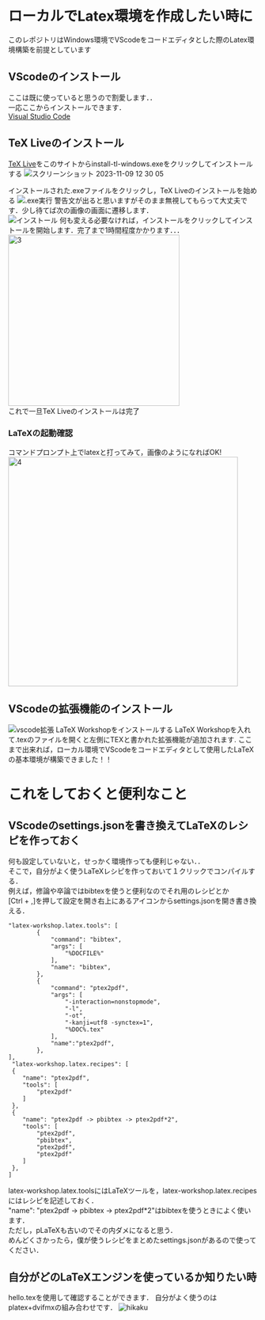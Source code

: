 # ローカルでLatex環境を作成したい時に
このレポジトリはWindows環境でVScodeをコードエディタとした際のLatex環境構築を前提としています

## VScodeのインストール
ここは既に使っていると思うので割愛します．．    
一応ここからインストールできます．  
[Visual Studio Code](https://code.visualstudio.com/)

## TeX Liveのインストール
[TeX Live](https://www.tug.org/texlive/acquire-netinstall.html)をこのサイトからinstall-tl-windows.exeをクリックしてインストールする
![スクリーンショット 2023-11-09 12 30 05](https://github.com/YonedaRyo/Latex-VScode/assets/107024163/821013b0-da98-41f9-8e83-c76bce165f83)

インストールされた.exeファイルをクリックし，TeX Liveのインストールを始める 
![.exe実行](https://github.com/YonedaRyo/Latex-VScode/assets/107024163/e56ad00c-bbac-400d-b794-3ffdeda73a79)
警告文が出ると思いますがそのまま無視してもらって大丈夫です．少し待てば次の画像の画面に遷移します．  
![インストール](https://github.com/YonedaRyo/Latex-VScode/assets/107024163/b1f0c689-be40-4bb6-a8b8-0ba96bb318b4)
何も変える必要なければ，インストールをクリックしてインストールを開始します．完了まで1時間程度かかります．．．  
<img width="346" alt="3" src="https://github.com/YonedaRyo/Latex-VScode/assets/107024163/f8937a6a-98fe-4ed2-b620-534ef5668921">  
これで一旦TeX Liveのインストールは完了  
### LaTeXの起動確認
コマンドプロンプト上でlatexと打ってみて，画像のようになればOK!
<img width="464" alt="4" src="https://github.com/YonedaRyo/Latex-VScode/assets/107024163/8cbb1709-08a5-4b1a-b7d5-026e18c6a14a">

## VScodeの拡張機能のインストール
![vscode拡張](https://github.com/YonedaRyo/Latex-VScode/assets/107024163/562d51db-f874-47b3-9558-331a53332530)
LaTeX Workshopをインストールする
LaTeX Workshopを入れて.texのファイルを開くと左側にTEXと書かれた拡張機能が追加されます.
ここまで出来れば，ローカル環境でVScodeをコードエディタとして使用したLaTeXの基本環境が構築できました！！

# これをしておくと便利なこと
## VScodeのsettings.jsonを書き換えてLaTeXのレシピを作っておく
何も設定していないと，せっかく環境作っても便利じゃない．．  
そこで，自分がよく使うLaTeXレシピを作っておいて１クリックでコンパイルする．  
例えば，修論や卒論ではbibtexを使うと便利なのでそれ用のレシピとか  
[Ctrl + ,]を押して設定を開き右上にあるアイコンからsettings.jsonを開き書き換える．  
```
"latex-workshop.latex.tools": [
        {
            "command": "bibtex",
            "args": [
                "%DOCFILE%"
            ],
            "name": "bibtex",
        },
        {
            "command": "ptex2pdf",
            "args": [
                "-interaction=nonstopmode",
                "-l",
                "-ot",
                "-kanji=utf8 -synctex=1",
                "%DOC%.tex"
            ],
            "name":"ptex2pdf",
        },
],
 "latex-workshop.latex.recipes": [
 {
    "name": "ptex2pdf",
    "tools": [
        "ptex2pdf"
    ]
 },
 {
    "name": "ptex2pdf -> pbibtex -> ptex2pdf*2",
    "tools": [
        "ptex2pdf",
        "pbibtex",
        "ptex2pdf",
        "ptex2pdf"
    ]
 },
]
```
latex-workshop.latex.toolsにはLaTeXツールを，latex-workshop.latex.recipesにはレシピを記述しておく．   
"name": "ptex2pdf -> pbibtex -> ptex2pdf*2"はbibtexを使うときによく使います．  
ただし，pLaTeXも古いのでその内ダメになると思う．   
めんどくさかったら，僕が使うレシピをまとめたsettings.jsonがあるので使ってください．

## 自分がどのLaTeXエンジンを使っているか知りたい時
hello.texを使用して確認することができます．
自分がよく使うのはplatex+dvifmxの組み合わせです．
![hikaku](https://github.com/YonedaRyo/Latex-VScode/assets/107024163/816e90b6-f8d7-4df3-ab6e-e257ffaa77c0)
